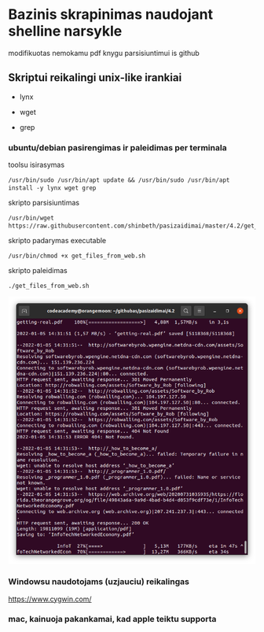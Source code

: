 # Bazinis skrapinimas naudojant shelline narsykle
modifikuotas nemokamu pdf knygu parsisiuntimui is github





## Skriptui reikalingi unix-like irankiai
- lynx

- wget

- grep

### ubuntu/debian pasirengimas ir paleidimas per terminala


toolsu isirasymas

    /usr/bin/sudo /usr/bin/apt update && /usr/bin/sudo /usr/bin/apt install -y lynx wget grep

skripto parsisiuntimas

    /usr/bin/wget https://raw.githubusercontent.com/shinbeth/pasizaidimai/master/4.2/get_files_from_web.sh

skripto padarymas executable
    
    /usr/bin/chmod +x get_files_from_web.sh

skripto paleidimas    
    
    ./get_files_from_web.sh


![alt text](2022-01-05.14-33-14.png "pvz")

### Windowsu naudotojams (uzjauciu) reikalingas
https://www.cygwin.com/

### mac, kainuoja pakankamai, kad apple teiktu supporta
